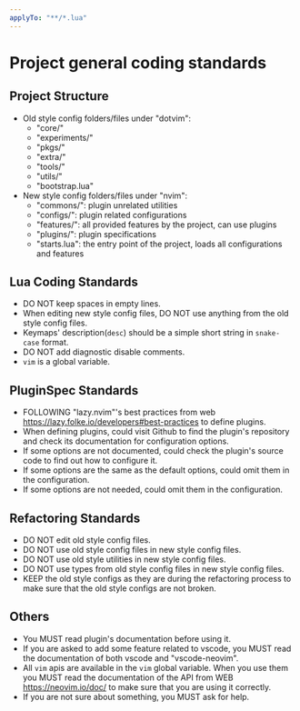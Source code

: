 ```yaml
---
applyTo: "**/*.lua"
---
```


# Project general coding standards

## Project Structure

- Old style config folders/files under "dotvim":
    - "core/"
    - "experiments/"
    - "pkgs/"
    - "extra/"
    - "tools/"
    - "utils/"
    - "bootstrap.lua"
- New style config folders/files under "nvim":
    - "commons/": plugin unrelated utilities
    - "configs/": plugin related configurations
    - "features/": all provided features by the project, can use plugins
    - "plugins/": plugin specifications
    - "starts.lua": the entry point of the project, loads all configurations and features

## Lua Coding Standards

- DO NOT keep spaces in empty lines.
- When editing new style config files, DO NOT use anything from the old style config files.
- Keymaps' description(`desc`) should be a simple short string in `snake-case` format.
- DO NOT add diagnostic disable comments.
- `vim` is a global variable.

## PluginSpec Standards

- FOLLOWING "lazy.nvim"'s best practices from web https://lazy.folke.io/developers#best-practices to define plugins.
- When defining plugins, could visit Github to find the plugin's repository and check its documentation for configuration options.
- If some options are not documented, could check the plugin's source code to find out how to configure it.
- If some options are the same as the default options, could omit them in the configuration.
- If some options are not needed, could omit them in the configuration.

## Refactoring Standards

- DO NOT edit old style config files.
- DO NOT use old style config files in new style config files.
- DO NOT use old style utilities in new style config files.
- DO NOT use types from old style config files in new style config files.
- KEEP the old style configs as they are during the refactoring process to make sure that the old style configs are not broken.

## Others

- You MUST read plugin's documentation before using it.
- If you are asked to add some feature related to vscode, you MUST read the documentation of both vscode and "vscode-neovim".
- All `vim` apis are available in the `vim` global variable. When you use them you MUST read the documentation of the API from WEB https://neovim.io/doc/ to make sure that you are using it correctly.
- If you are not sure about something, you MUST ask for help.
